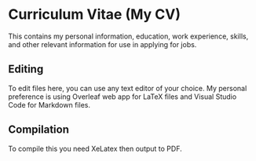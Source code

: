 # Curriculum Vitae (My CV)

This contains my personal information, education, work experience, skills, and other relevant information for use in applying for jobs.

## Editing

To edit files here, you can use any text editor of your choice. My personal preference is using Overleaf web app for LaTeX files and Visual Studio Code for Markdown files.

## Compilation

To compile this you need XeLatex then output to PDF.
